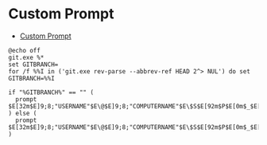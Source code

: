 # Custom Prompt

- [Custom Prompt](https://stackoverflow.com/questions/36047706/show-current-git-branch-name-in-windows-command-prompt)

```
@echo off
git.exe %*
set GITBRANCH=
for /f %%I in ('git.exe rev-parse --abbrev-ref HEAD 2^> NUL') do set GITBRANCH=%%I

if "%GITBRANCH%" == "" (
  prompt $E[32m$E]9;8;"USERNAME"$E\@$E]9;8;"COMPUTERNAME"$E\$S$E[92m$P$E[0m$_$E[33m$T$E[0m$S$$$S
) else (
  prompt $E[32m$E]9;8;"USERNAME"$E\@$E]9;8;"COMPUTERNAME"$E\$S$E[92m$P$E[0m$_$E[33m$T$E[0m$S{$E[32m%GITBRANCH%$E[0m}$S$$$S
)
```